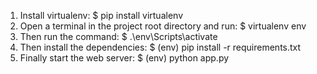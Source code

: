 1. Install virtualenv:
$ pip install virtualenv
2. Open a terminal in the project root directory and run:
$ virtualenv env
3. Then run the command:
$ .\env\Scripts\activate
4. Then install the dependencies:
$ (env) pip install -r requirements.txt
5. Finally start the web server:
$ (env) python app.py
